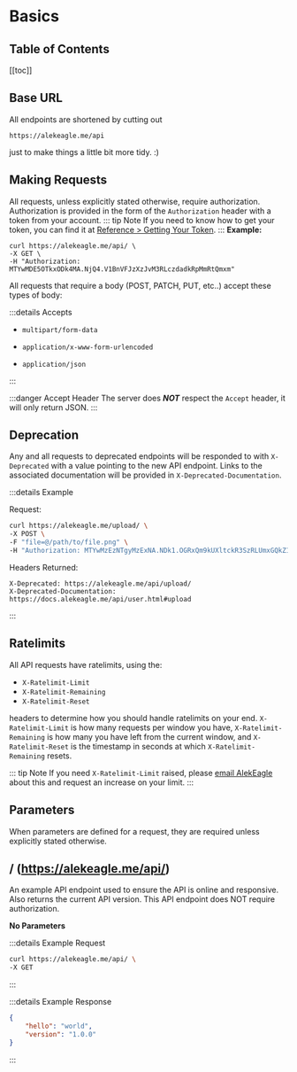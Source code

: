 # Basics

## Table of Contents

[[toc]]

## Base URL

All endpoints are shortened by cutting out

```
https://alekeagle.me/api
```

just to make things a little bit more tidy. :)

## Making Requests

All requests, unless explicitly stated otherwise, require authorization. Authorization is provided in the form of the `Authorization` header with a token from your account.
::: tip Note
If you need to know how to get your token, you can find it at [Reference > Getting Your Token](/reference/#getting-your-token).
:::
**Example:**

```
curl https://alekeagle.me/api/ \
-X GET \
-H "Authorization: MTYwMDE5OTkxODk4MA.NjQ4.V1BnVFJzXzJvM3RLczdadkRpMmRtQmxm"
```

All requests that require a body (POST, PATCH, PUT, etc..) accept these types of body:

:::details Accepts

-   `multipart/form-data`

-   `application/x-www-form-urlencoded`

-   `application/json`

:::

:::danger Accept Header
The server does **_NOT_** respect the `Accept` header, it will only return JSON.
:::

## Deprecation

Any and all requests to deprecated endpoints will be responded to with `X-Deprecated` with a value pointing to the new API endpoint. Links to the associated documentation will be provided in `X-Deprecated-Documentation`.

:::details Example

Request:

```sh
curl https://alekeagle.me/upload/ \
-X POST \
-F "file=@/path/to/file.png" \
-H "Authorization: MTYwMzEzNTgyMzExNA.NDk1.OGRxQm9kUXltckR3SzRLUmxGQkZ1d0VI"
```

Headers Returned:

```http
X-Deprecated: https://alekeagle.me/api/upload/
X-Deprecated-Documentation: https://docs.alekeagle.me/api/user.html#upload
```

:::

## Ratelimits

All API requests have ratelimits, using the:

-   `X-Ratelimit-Limit`
-   `X-Ratelimit-Remaining`
-   `X-Ratelimit-Reset`

headers to determine how you should handle ratelimits on your end. `X-Ratelimit-Limit` is how many requests per window you have, `X-Ratelimit-Remaining` is how many you have left from the current window, and `X-Ratelimit-Reset` is the timestamp in seconds at which `X-Ratelimit-Remaining` resets.

::: tip Note
If you need `X-Ratelimit-Limit` raised, please [email AlekEagle](mailto:contact@alekeagle.com?subject=Raise%20Ratelimit%20Limit) about this and request an increase on your limit.
:::

## Parameters

When parameters are defined for a request, they are required unless explicitly stated otherwise.

## <Any/> / (https://alekeagle.me/api/)

An example API endpoint used to ensure the API is online and responsive. Also returns the current API version. This API endpoint does NOT require authorization.

**No Parameters**

:::details Example Request

```sh
curl https://alekeagle.me/api/ \
-X GET
```

:::

:::details Example Response

```json
{
    "hello": "world",
    "version": "1.0.0"
}
```

:::
